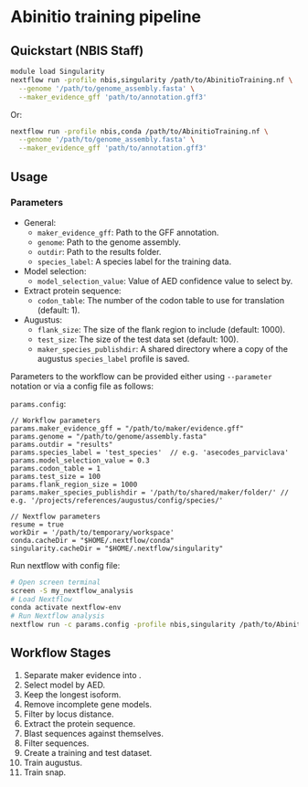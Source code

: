 # Abinitio training pipeline

## Quickstart (NBIS Staff)

```bash
module load Singularity
nextflow run -profile nbis,singularity /path/to/AbinitioTraining.nf \
  --genome '/path/to/genome_assembly.fasta' \
  --maker_evidence_gff 'path/to/annotation.gff3'
```

Or:
```bash
nextflow run -profile nbis,conda /path/to/AbinitioTraining.nf \
  --genome '/path/to/genome_assembly.fasta' \
  --maker_evidence_gff 'path/to/annotation.gff3'
```


## Usage

### Parameters

- General:
    * `maker_evidence_gff`: Path to the GFF annotation.
    * `genome`: Path to the genome assembly.
    * `outdir`: Path to the results folder.
    * `species_label`: A species label for the training data.
- Model selection:
    * `model_selection_value`: Value of AED confidence value to select by.
- Extract protein sequence:
    * `codon_table`: The number of the codon table to use for translation (default: 1).
- Augustus:
    * `flank_size`: The size of the flank region to include (default: 1000).
    * `test_size`: The size of the test data set (default: 100).
    * `maker_species_publishdir`: A shared directory where a copy of the augustus `species_label` profile is saved.

Parameters to the workflow can be provided either using `--parameter` notation or via a config file as follows:

`params.config`:
```
// Workflow parameters
params.maker_evidence_gff = "/path/to/maker/evidence.gff"
params.genome = "/path/to/genome/assembly.fasta"
params.outdir = "results"
params.species_label = 'test_species'  // e.g. 'asecodes_parviclava'
params.model_selection_value = 0.3
params.codon_table = 1
params.test_size = 100
params.flank_region_size = 1000
params.maker_species_publishdir = '/path/to/shared/maker/folder/' // e.g. '/projects/references/augustus/config/species/'

// Nextflow parameters
resume = true
workDir = '/path/to/temporary/workspace'
conda.cacheDir = "$HOME/.nextflow/conda"
singularity.cacheDir = "$HOME/.nextflow/singularity"
```

Run nextflow with config file:
```bash
# Open screen terminal
screen -S my_nextflow_analysis
# Load Nextflow
conda activate nextflow-env
# Run Nextflow analysis
nextflow run -c params.config -profile nbis,singularity /path/to/AbinitioTraining.nf
```

## Workflow Stages

1. Separate maker evidence into .
2. Select model by AED.
3. Keep the longest isoform.
4. Remove incomplete gene models.
5. Filter by locus distance.
6. Extract the protein sequence.
7. Blast sequences against themselves.
8. Filter sequences.
9. Create a training and test dataset.
10. Train augustus.
11. Train snap.
